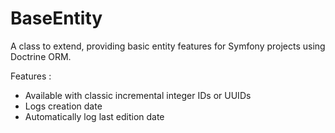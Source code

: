 # BaseEntity
A class to extend, providing basic entity features for Symfony projects using Doctrine ORM.

Features :

- Available with classic incremental integer IDs or UUIDs
- Logs creation date
- Automatically log last edition date